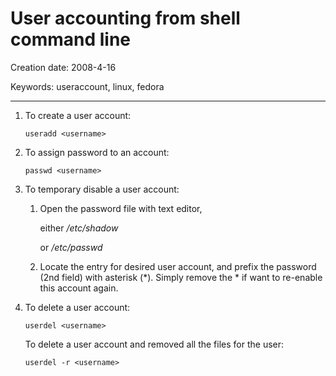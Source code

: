 # User accounting from shell command line

Creation date: 2008-4-16

Keywords: useraccount, linux, fedora

---

1. To create a user account:

   `useradd <username>`


1. To assign password to an account:

   `passwd <username>`


1. To temporary disable a user account:
   1. Open the password file with text editor,

      either */etc/shadow*

      or */etc/passwd*

   1. Locate the entry for desired user account, and prefix the password (2nd field) with asterisk (*). Simply remove the * if want to re-enable this account again.

1. To delete a user account:

   `userdel <username>`

   To delete a user account and removed all the files for the user:

   `userdel -r <username>`
